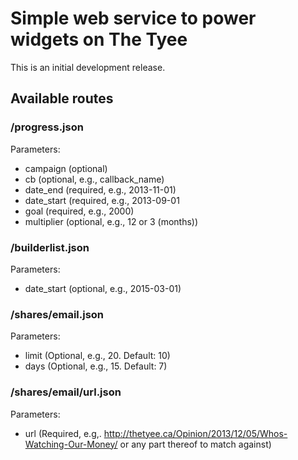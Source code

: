 # Simple web service to power widgets on The Tyee

This is an initial development release.

## Available routes

### /progress.json

Parameters:

* campaign (optional)
* cb (optional, e.g., callback_name)
* date_end (required, e.g., 2013-11-01)
* date_start (required, e.g., 2013-09-01
* goal (required, e.g., 2000)
* multiplier (optional, e.g., 12 or 3 (months))

### /builderlist.json

Parameters: 

* date_start (optional, e.g., 2015-03-01)

### /shares/email.json

Parameters:

* limit (Optional, e.g., 20. Default: 10)
* days (Optional, e.g., 15. Default: 7)

### /shares/email/url.json

Parameters:

* url (Required, e.g,. http://thetyee.ca/Opinion/2013/12/05/Whos-Watching-Our-Money/ or any part thereof to match against)

